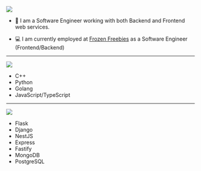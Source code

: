 <img src="https://img.shields.io/badge/About%20Me-orange?style=for-the-badge&color=6577B3" />

- :telescope: I am a Software Engineer working with both Backend and Frontend web services.

- :computer: I am currently employed at [Frozen Freebies](https://twitter.com/freebiesfrozen) as a Software Engineer (Frontend/Backend)

---

<img src="https://img.shields.io/badge/PROGRAMMING%20LANGUAGES-orange?style=for-the-badge&color=00796B" />

- C++
- Python
- Golang
- JavaScript/TypeScript

---

<img src="https://img.shields.io/badge/FRAMEWORKS-orange?style=for-the-badge&color=673AB7" />

- Flask
- Django
- NestJS
- Express
- Fastify
- MongoDB
- PostgreSQL